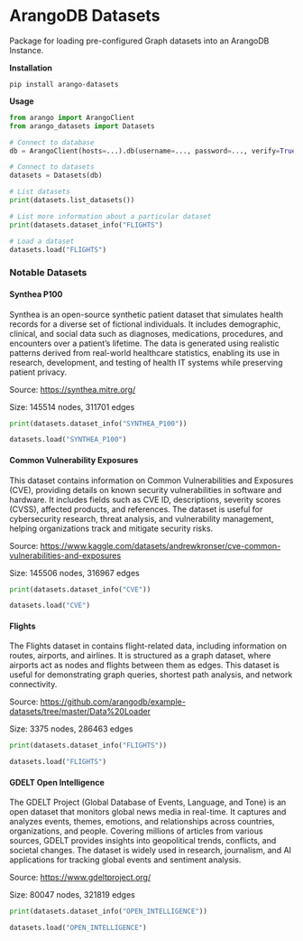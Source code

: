 # ArangoDB Datasets

Package for loading pre-configured Graph datasets into an ArangoDB Instance.

**Installation**
```
pip install arango-datasets
```

**Usage**
```python
from arango import ArangoClient
from arango_datasets import Datasets

# Connect to database
db = ArangoClient(hosts=...).db(username=..., password=..., verify=True)

# Connect to datasets
datasets = Datasets(db)

# List datasets
print(datasets.list_datasets())

# List more information about a particular dataset
print(datasets.dataset_info("FLIGHTS")

# Load a dataset
datasets.load("FLIGHTS")
```


### Notable Datasets

#### Synthea P100

Synthea is an open-source synthetic patient dataset that simulates health records for a diverse set of fictional individuals. It includes demographic, clinical, and social data such as diagnoses, medications, procedures, and encounters over a patient’s lifetime. The data is generated using realistic patterns derived from real-world healthcare statistics, enabling its use in research, development, and testing of health IT systems while preserving patient privacy.

Source: https://synthea.mitre.org/

Size: 145514 nodes, 311701 edges

```python
print(datasets.dataset_info("SYNTHEA_P100"))

datasets.load("SYNTHEA_P100")
```

#### Common Vulnerability Exposures

This dataset contains information on Common Vulnerabilities and Exposures (CVE), providing details on known security vulnerabilities in software and hardware. It includes fields such as CVE ID, descriptions, severity scores (CVSS), affected products, and references. The dataset is useful for cybersecurity research, threat analysis, and vulnerability management, helping organizations track and mitigate security risks.

Source: https://www.kaggle.com/datasets/andrewkronser/cve-common-vulnerabilities-and-exposures

Size: 145506 nodes, 316967 edges

```python
print(datasets.dataset_info("CVE"))

datasets.load("CVE")
```

#### Flights

The Flights dataset in contains flight-related data, including information on routes, airports, and airlines. It is structured as a graph dataset, where airports act as nodes and flights between them as edges. This dataset is useful for demonstrating graph queries, shortest path analysis, and network connectivity.

Source: https://github.com/arangodb/example-datasets/tree/master/Data%20Loader

Size: 3375 nodes, 286463 edges

```python
print(datasets.dataset_info("FLIGHTS"))

datasets.load("FLIGHTS")
```

#### GDELT Open Intelligence

The GDELT Project (Global Database of Events, Language, and Tone) is an open dataset that monitors global news media in real-time. It captures and analyzes events, themes, emotions, and relationships across countries, organizations, and people. Covering millions of articles from various sources, GDELT provides insights into geopolitical trends, conflicts, and societal changes. The dataset is widely used in research, journalism, and AI applications for tracking global events and sentiment analysis.

Source: https://www.gdeltproject.org/

Size: 80047 nodes, 321819 edges

```python
print(datasets.dataset_info("OPEN_INTELLIGENCE"))

datasets.load("OPEN_INTELLIGENCE")
```

